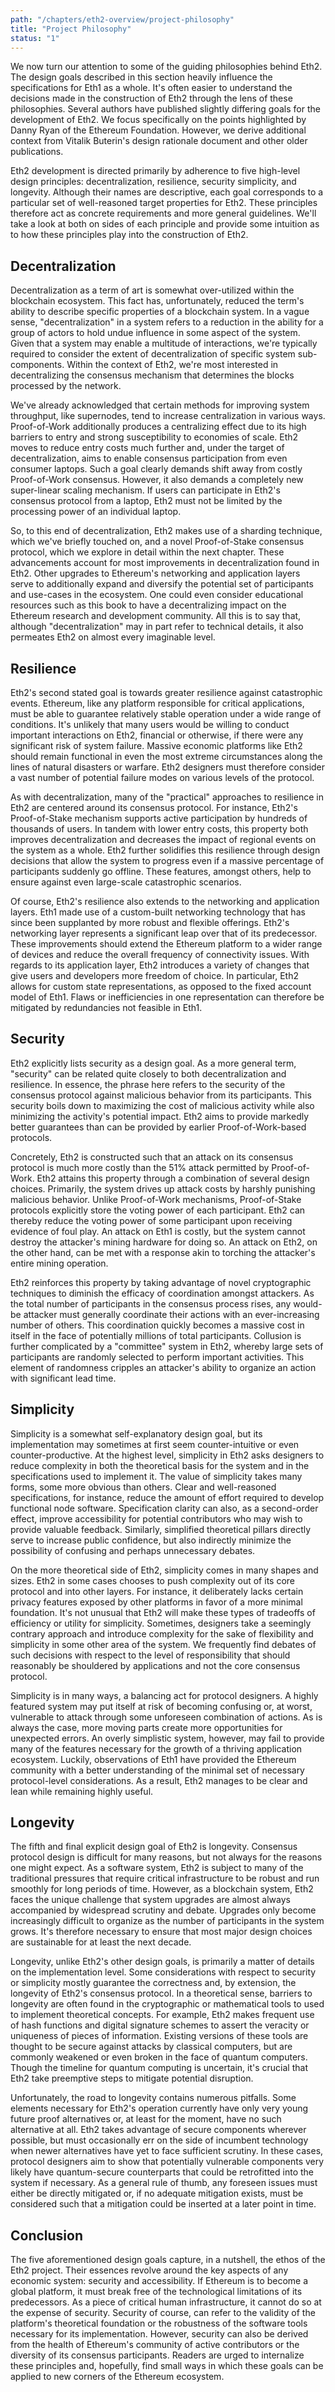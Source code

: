 ```yaml
---
path: "/chapters/eth2-overview/project-philosophy"
title: "Project Philosophy"
status: "1"
---
```


We now turn our attention to some of the guiding philosophies behind Eth2. The design goals described in this section heavily influence the specifications for Eth1 as a whole. It's often easier to understand the decisions made in the construction of Eth2 through the lens of these philosophies. Several authors have published slightly differing goals for the development of Eth2. We focus specifically on the points highlighted by Danny Ryan of the Ethereum Foundation. However, we derive additional context from Vitalik Buterin's design rationale document and other older publications.

Eth2 development is directed primarily by adherence to five high-level design principles: decentralization, resilience, security simplicity, and longevity. Although their names are descriptive, each goal corresponds to a particular set of well-reasoned target properties for Eth2. These principles therefore act as concrete requirements and more general guidelines. We'll take a look at both on sides of each principle and provide some intuition as to how these principles play into the construction of Eth2.

## Decentralization
Decentralization as a term of art is somewhat over-utilized within the blockchain ecosystem. This fact has, unfortunately, reduced the term's ability to describe specific properties of a blockchain system. In a vague sense, "decentralization" in a system refers to a reduction in the ability for a group of actors to hold undue influence in some aspect of the system. Given that a system may enable a multitude of interactions, we're typically required to consider the extent of decentralization of specific system sub-components. Within the context of Eth2, we're most interested in decentralizing the consensus mechanism that determines the blocks processed by the network.

We've already acknowledged that certain methods for improving system throughput, like supernodes, tend to increase centralization in various ways. Proof-of-Work additionally produces a centralizing effect due to its high barriers to entry and strong susceptibility to economies of scale. Eth2 moves to reduce entry costs much further and, under the target of decentralization, aims to enable consensus participation from even consumer laptops. Such a goal clearly demands shift away from costly Proof-of-Work consensus. However, it also demands a completely new super-linear scaling mechanism. If users can participate in Eth2's consensus protocol from a laptop, Eth2 must not be limited by the processing power of an individual laptop.

So, to this end of decentralization, Eth2 makes use of a sharding technique, which we've briefly touched on, and a novel Proof-of-Stake consensus protocol, which we explore in detail within the next chapter. These advancements account for most improvements in decentralization found in Eth2. Other upgrades to Ethereum's networking and application layers serve to additionally expand and diversify the potential set of participants and use-cases in the ecosystem. One could even consider educational resources such as this book to have a decentralizing impact on the Ethereum research and development community. All this is to say that, although "decentralization" may in part refer to technical details, it also permeates Eth2 on almost every imaginable level.

## Resilience
Eth2's second stated goal is towards greater resilience against catastrophic events. Ethereum, like any platform responsible for critical applications, must be able to guarantee relatively stable operation under a wide range of conditions. It's unlikely that many users would be willing to conduct important interactions on Eth2, financial or otherwise, if there were any significant risk of system failure. Massive economic platforms like Eth2 should remain functional in even the most extreme circumstances along the lines of natural disasters or warfare. Eth2 designers must therefore consider a vast number of potential failure modes on various levels of the protocol.

As with decentralization, many of the "practical" approaches to resilience in Eth2 are centered around its consensus protocol. For instance, Eth2's Proof-of-Stake mechanism supports active participation by hundreds of thousands of users. In tandem with lower entry costs, this property both improves decentralization and decreases the impact of regional events on the system as a whole. Eth2 further solidifies this resilience through design decisions that allow the system to progress even if a massive percentage of participants suddenly go offline. These features, amongst others, help to ensure against even large-scale catastrophic scenarios.

Of course, Eth2's resilience also extends to the networking and application layers. Eth1 made use of a custom-built networking technology that has since been supplanted by more robust and flexible offerings. Eth2's networking layer represents a significant leap over that of its predecessor. These improvements should extend the Ethereum platform to a wider range of devices and reduce the overall frequency of connectivity issues. With regards to its application layer, Eth2 introduces a variety of changes that give users and developers more freedom of choice. In particular, Eth2 allows for custom state representations, as opposed to the fixed account model of Eth1. Flaws or inefficiencies in one representation can therefore be mitigated by redundancies not feasible in Eth1.

## Security
Eth2 explicitly lists security as a design goal. As a more general term, "security" can be related quite closely to both decentralization and resilience. In essence, the phrase here refers to the security of the consensus protocol against malicious behavior from its participants. This security boils down to maximizing the cost of malicious activity while also minimizing the activity's potential impact. Eth2 aims to provide markedly better guarantees than can be provided by earlier Proof-of-Work-based protocols.

Concretely, Eth2 is constructed such that an attack on its consensus protocol is much more costly than the 51% attack permitted by Proof-of-Work. Eth2 attains this property through a combination of several design choices. Primarily, the system drives up attack costs by harshly punishing malicious behavior. Unlike Proof-of-Work mechanisms, Proof-of-Stake protocols explicitly store the voting power of each participant. Eth2 can thereby reduce the voting power of some participant upon receiving evidence of foul play. An attack on Eth1 is costly, but the system cannot destroy the attacker's mining hardware for doing so. An attack on Eth2, on the other hand, can be met with a response akin to torching the attacker's entire mining operation.

Eth2 reinforces this property by taking advantage of novel cryptographic techniques to diminish the efficacy of coordination amongst attackers. As the total number of participants in the consensus process rises, any would-be attacker must generally coordinate their actions with an ever-increasing number of others. This coordination quickly becomes a massive cost in itself in the face of potentially millions of total participants. Collusion is further complicated by a "committee" system in Eth2, whereby large sets of participants are randomly selected to perform important activities. This element of randomness cripples an attacker's ability to organize an action with significant lead time.

## Simplicity
Simplicity is a somewhat self-explanatory design goal, but its implementation may sometimes at first seem counter-intuitive or even counter-productive. At the highest level, simplicity in Eth2 asks designers to reduce complexity in both the theoretical basis for the system and in the specifications used to implement it. The value of simplicity takes many forms, some more obvious than others. Clear and well-reasoned specifications, for instance, reduce the amount of effort required to develop functional node software. Specification clarity can also, as a second-order effect, improve accessibility for potential contributors who may wish to provide valuable feedback. Similarly, simplified theoretical pillars directly serve to increase public confidence, but also indirectly minimize the possibility of confusing and perhaps unnecessary debates.

On the more theoretical side of Eth2, simplicity comes in many shapes and sizes. Eth2 in some cases chooses to push complexity out of its core protocol and into other layers. For instance, it deliberately lacks certain privacy features exposed by other platforms in favor of a more minimal foundation. It's not unusual that Eth2 will make these types of tradeoffs of efficiency or utility for simplicity. Sometimes, designers take a seemingly contrary approach and introduce complexity for the sake of flexibility and simplicity in some other area of the system. We frequently find debates of such decisions with respect to the level of responsibility that should reasonably be shouldered by applications and not the core consensus protocol.

Simplicity is in many ways, a balancing act for protocol designers. A highly featured system may put itself at risk of becoming confusing or, at worst, vulnerable to attack through some unforeseen combination of actions. As is always the case, more moving parts create more opportunities for unexpected errors. An overly simplistic system, however, may fail to provide many of the features necessary for the growth of a thriving application ecosystem. Luckily, observations of Eth1 have provided the Ethereum community with a better understanding of the minimal set of necessary protocol-level considerations. As a result, Eth2 manages to be clear and lean while remaining highly useful.

## Longevity
The fifth and final explicit design goal of Eth2 is longevity. Consensus protocol design is difficult for many reasons, but not always for the reasons one might expect. As a software system, Eth2 is subject to many of the traditional pressures that require critical infrastructure to be robust and run smoothly for long periods of time. However, as a blockchain system, Eth2 faces the unique challenge that system upgrades are almost always accompanied by widespread scrutiny and debate. Upgrades only become increasingly difficult to organize as the number of participants in the system grows. It's therefore necessary to ensure that most major design choices are sustainable for at least the next decade.

Longevity, unlike Eth2's other design goals, is primarily a matter of details on the implementation level. Some considerations with respect to security or simplicity mostly guarantee the correctness and, by extension, the longevity of Eth2's consensus protocol. In a theoretical sense, barriers to longevity are often found in the cryptographic or mathematical tools to used to implement theoretical concepts. For example, Eth2 makes frequent use of hash functions and digital signature schemes to assert the veracity or uniqueness of pieces of information. Existing versions of these tools are thought to be secure against attacks by classical computers, but are commonly weakened or even broken in the face of quantum computers. Though the timeline for quantum computing is uncertain, it's crucial that Eth2 take preemptive steps to mitigate potential disruption.

Unfortunately, the road to longevity contains numerous pitfalls. Some elements necessary for Eth2's operation currently have only very young future proof alternatives or, at least for the moment, have no such alternative at all. Eth2 takes advantage of secure components wherever possible, but must occasionally err on the side of incumbent technology when newer alternatives have yet to face sufficient scrutiny. In these cases, protocol designers aim to show that potentially vulnerable components very likely have quantum-secure counterparts that could be retrofitted into the system if necessary. As a general rule of thumb, any foreseen issues must either be directly mitigated or, if no adequate mitigation exists, must be considered such that a mitigation could be inserted at a later point in time.

## Conclusion
The five aforementioned design goals capture, in a nutshell, the ethos of the Eth2 project. Their essences revolve around the key aspects of any economic system: security and accessibility. If Ethereum is to become a global platform, it must break free of the technological limitations of its predecessors. As a piece of critical human infrastructure, it cannot do so at the expense of security. Security of course, can refer to the validity of the platform's theoretical foundation or the robustness of the software tools necessary for its implementation. However, security can also be derived from the health of Ethereum's community of active contributors or the diversity of its consensus participants. Readers are urged to internalize these principles and, hopefully, find small ways in which these goals can be applied to new corners of the Ethereum ecosystem.